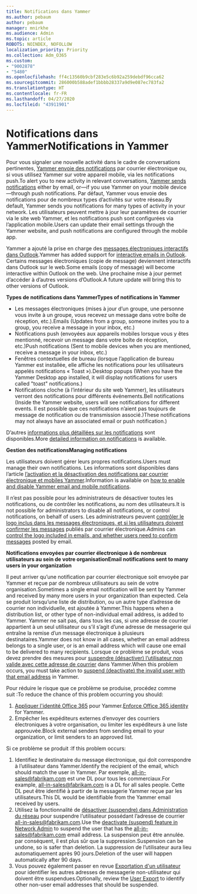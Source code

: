 ```yaml
---
title: Notifications dans Yammer
ms.author: pebaum
author: pebaum
manager: mnirkhe
ms.audience: Admin
ms.topic: article
ROBOTS: NOINDEX, NOFOLLOW
localization_priority: Priority
ms.collection: Adm_O365
ms.custom:
- "9002878"
- "5480"
ms.openlocfilehash: ff4c13560b9cbf283e5c6b92a259debdf96cca62
ms.sourcegitcommit: 286000b588adef1bbbb28337a9d9e087ec783fa2
ms.translationtype: HT
ms.contentlocale: fr-FR
ms.lasthandoff: 04/27/2020
ms.locfileid: "43911901"
---
```

# <a name="notifications-in-yammer"></a><span data-ttu-id="f059f-102">Notifications dans Yammer</span><span class="sxs-lookup"><span data-stu-id="f059f-102">Notifications in Yammer</span></span>

<span data-ttu-id="f059f-103">Pour vous signaler une nouvelle activité dans le cadre de conversations pertinentes, [Yammer envoie des notifications](https://support.microsoft.com/en-gb/office/enable-or-disable-yammer-email-and-phone-notifications-93e530e0-189f-4768-8f28-7683d48cc996) par courrier électronique ou, si vous utilisez Yammer sur votre appareil mobile, via les notifications push.</span><span class="sxs-lookup"><span data-stu-id="f059f-103">To alert you to new activity in relevant conversations, [Yammer sends notifications](https://support.microsoft.com/en-gb/office/enable-or-disable-yammer-email-and-phone-notifications-93e530e0-189f-4768-8f28-7683d48cc996) either by email, or—if you use Yammer on your mobile device—through push notifications.</span></span> <span data-ttu-id="f059f-104">Par défaut, Yammer vous envoie des notifications pour de nombreux types d’activités sur votre réseau.</span><span class="sxs-lookup"><span data-stu-id="f059f-104">By default, Yammer sends you notifications for many types of activity in your network.</span></span> <span data-ttu-id="f059f-105">Les utilisateurs peuvent mettre à jour leur paramètres de courrier via le site web Yammer, et les notifications push sont configurées via l’application mobile.</span><span class="sxs-lookup"><span data-stu-id="f059f-105">Users can update their email settings through the Yammer website, and push notifications are configured through the mobile app.</span></span> 

<span data-ttu-id="f059f-106">Yammer a ajouté la prise en charge des [messages électroniques interactifs dans Outlook](https://techcommunity.microsoft.com/t5/outlook-blog/interactive-yammer-emails-in-outlook-on-the-web-are-here/ba-p/1209420).</span><span class="sxs-lookup"><span data-stu-id="f059f-106">Yammer has added support for [interactive emails in Outlook](https://techcommunity.microsoft.com/t5/outlook-blog/interactive-yammer-emails-in-outlook-on-the-web-are-here/ba-p/1209420).</span></span> <span data-ttu-id="f059f-107">Certains messages électroniques (copie de message) deviennent interactifs dans Outlook sur le web.</span><span class="sxs-lookup"><span data-stu-id="f059f-107">Some emails (copy of message) will become interactive within Outlook on the web.</span></span> <span data-ttu-id="f059f-108">Une prochaine mise à jour permet d’accéder à d’autres versions d’Outlook.</span><span class="sxs-lookup"><span data-stu-id="f059f-108">A future update will bring this to other versions of Outlook.</span></span>

<span data-ttu-id="f059f-109">**Types de notifications dans Yammer**</span><span class="sxs-lookup"><span data-stu-id="f059f-109">**Types of notifications in Yammer**</span></span>

- <span data-ttu-id="f059f-110">Les messages électroniques (mises à jour d’un groupe, une personne vous invite à un groupe, vous recevez un message dans votre boîte de réception, etc.).</span><span class="sxs-lookup"><span data-stu-id="f059f-110">Emails (Updates from a group, someone invites you to a group, you receive a message in your inbox, etc.)</span></span>
- <span data-ttu-id="f059f-111">Notifications push (envoyées aux appareils mobiles lorsque vous y êtes mentionné, recevoir un message dans votre boîte de réception, etc.)</span><span class="sxs-lookup"><span data-stu-id="f059f-111">Push notifications (Sent to mobile devices when you are mentioned, receive a message in your inbox, etc.)</span></span>
- <span data-ttu-id="f059f-112">Fenêtres contextuelles de bureau (lorsque l’application de bureau Yammer est installée, elle affiche les notifications pour les utilisateurs appelés notifications « Toast »).</span><span class="sxs-lookup"><span data-stu-id="f059f-112">Desktop popups (When you have the Yammer Desktop app installed, it will display notifications for users called "toast" notifications.)</span></span>
- <span data-ttu-id="f059f-113">Notifications cloche (à l’intérieur du site web Yammer), les utilisateurs verront des notifications pour différents événements.</span><span class="sxs-lookup"><span data-stu-id="f059f-113">Bell notifications (Inside the Yammer website, users will see notifications for different events.</span></span> <span data-ttu-id="f059f-114">Il est possible que ces notifications n’aient pas toujours de message de notification ou de transmission associé.)</span><span class="sxs-lookup"><span data-stu-id="f059f-114">These notifications may not always have an associated email or push notification.)</span></span>

<span data-ttu-id="f059f-115">D’autres [informations plus détaillées sur les notifications](https://support.microsoft.com/en-gb/office/enable-or-disable-yammer-email-and-phone-notifications-93e530e0-189f-4768-8f28-7683d48cc996) sont disponibles.</span><span class="sxs-lookup"><span data-stu-id="f059f-115">More [detailed information on notifications](https://support.microsoft.com/en-gb/office/enable-or-disable-yammer-email-and-phone-notifications-93e530e0-189f-4768-8f28-7683d48cc996) is available.</span></span>

<span data-ttu-id="f059f-116">**Gestion des notifications**</span><span class="sxs-lookup"><span data-stu-id="f059f-116">**Managing notifications**</span></span>

<span data-ttu-id="f059f-117">Les utilisateurs doivent gérer leurs propres notifications.</span><span class="sxs-lookup"><span data-stu-id="f059f-117">Users must manage their own notifications.</span></span> <span data-ttu-id="f059f-118">Les informations sont disponibles dans l’article [l’activation et la désactivation des notifications par courrier électronique et mobiles Yammer](https://support.microsoft.com/en-gb/office/enable-or-disable-yammer-email-and-phone-notifications-93e530e0-189f-4768-8f28-7683d48cc996).</span><span class="sxs-lookup"><span data-stu-id="f059f-118">Information is available on [how to enable and disable Yammer email and mobile notifications](https://support.microsoft.com/en-gb/office/enable-or-disable-yammer-email-and-phone-notifications-93e530e0-189f-4768-8f28-7683d48cc996).</span></span> 

<span data-ttu-id="f059f-119">Il n’est pas possible pour les administrateurs de désactiver toutes les notifications, ou de contrôler les notifications, au nom des utilisateurs.</span><span class="sxs-lookup"><span data-stu-id="f059f-119">It is not possible for administrators to disable all notifications, or control notifications, on behalf of users.</span></span> <span data-ttu-id="f059f-120">Les administrateurs peuvent [contrôler le logo inclus dans les messages électroniques, et si les utilisateurs doivent confirmer les messages](https://docs.microsoft.com/yammer/configure-your-yammer-network/configure-email-and-yammer) publiés par courrier électronique.</span><span class="sxs-lookup"><span data-stu-id="f059f-120">Admins can [control the logo included in emails, and whether users need to confirm messages](https://docs.microsoft.com/yammer/configure-your-yammer-network/configure-email-and-yammer) posted by email.</span></span>

<span data-ttu-id="f059f-121">**Notifications envoyées par courrier électronique à de nombreux utilisateurs au sein de votre organisation**</span><span class="sxs-lookup"><span data-stu-id="f059f-121">**Email notifications sent to many users in your organization**</span></span>

<span data-ttu-id="f059f-122">Il peut arriver qu’une notification par courrier électronique soit envoyée par Yammer et reçue par de nombreux utilisateurs au sein de votre organisation.</span><span class="sxs-lookup"><span data-stu-id="f059f-122">Sometimes a single email notification will be sent by Yammer and received by many more users in your organization than expected.</span></span> <span data-ttu-id="f059f-123">Cela se produit lorsqu’une liste de distribution, ou un autre type d’adresse de courrier non individuelle, est ajoutée à Yammer.</span><span class="sxs-lookup"><span data-stu-id="f059f-123">This happens when a distribution list, or other type of non-individual email address, is added to Yammer.</span></span> <span data-ttu-id="f059f-124">Yammer ne sait pas, dans tous les cas, si une adresse de courrier appartient à un seul utilisateur ou s’il s’agit d’une adresse de messagerie qui entraîne la remise d’un message électronique à plusieurs destinataires.</span><span class="sxs-lookup"><span data-stu-id="f059f-124">Yammer does not know in all cases, whether an email address belongs to a single user, or is an email address which will cause one email to be delivered to many recipients.</span></span> <span data-ttu-id="f059f-125">Lorsque ce problème se produit, vous devez prendre des mesures pour [suspendre (désactiver) l’utilisateur non valide avec cette adresse de courrier](https://docs.microsoft.com/yammer/manage-yammer-users/add-block-or-remove-users#remove-users) dans Yammer.</span><span class="sxs-lookup"><span data-stu-id="f059f-125">When this problem occurs, you must take action to [suspend (deactivate) the invalid user with that email address](https://docs.microsoft.com/yammer/manage-yammer-users/add-block-or-remove-users#remove-users) in Yammer.</span></span> 

<span data-ttu-id="f059f-126">Pour réduire le risque que ce problème se produise, procédez comme suit :</span><span class="sxs-lookup"><span data-stu-id="f059f-126">To reduce the chance of this problem occurring you should:</span></span>

1. <span data-ttu-id="f059f-127">[Appliquer l'identité Office 365](https://docs.microsoft.com/yammer/configure-your-yammer-network/enforce-office-365-identity) pour Yammer.</span><span class="sxs-lookup"><span data-stu-id="f059f-127">[Enforce Office 365 identity](https://docs.microsoft.com/yammer/configure-your-yammer-network/enforce-office-365-identity) for Yammer.</span></span>
2. <span data-ttu-id="f059f-128">Empêcher les expéditeurs externes d’envoyer des courriers électroniques à votre organisation, ou limiter les expéditeurs à une liste approuvée.</span><span class="sxs-lookup"><span data-stu-id="f059f-128">Block external senders from sending email to your organization, or limit senders to an approved list.</span></span>

<span data-ttu-id="f059f-129">Si ce problème se produit :</span><span class="sxs-lookup"><span data-stu-id="f059f-129">If this problem occurs:</span></span>

1. <span data-ttu-id="f059f-130">Identifiez le destinataire du message électronique, qui doit correspondre à l’utilisateur dans Yammer.</span><span class="sxs-lookup"><span data-stu-id="f059f-130">Identify the recipient of the email, which should match the user in Yammer.</span></span> <span data-ttu-id="f059f-131">Par exemple, all-in-sales@fabrikam.com est une DL pour tous les commerciaux.</span><span class="sxs-lookup"><span data-stu-id="f059f-131">For example, all-in-sales@fabrikam.com is a DL for all sales people.</span></span> <span data-ttu-id="f059f-132">Cette DL peut être identifié à partir de la messagerie Yammer reçue par les utilisateurs.</span><span class="sxs-lookup"><span data-stu-id="f059f-132">This DL would be identifiable from the Yammer email received by users.</span></span>
2. <span data-ttu-id="f059f-133">Utilisez la fonctionnalité de [désactiver (suspendre) dans Administration du réseau](https://docs.microsoft.com/yammer/manage-yammer-users/add-block-or-remove-users#remove-users) pour suspendre l’utilisateur possédant l’adresse de courrier all-in-sales@fabrikam.com.</span><span class="sxs-lookup"><span data-stu-id="f059f-133">Use the [deactivate (suspend) feature in Network Admin](https://docs.microsoft.com/yammer/manage-yammer-users/add-block-or-remove-users#remove-users) to suspend the user that has the all-in-sales@fabrikam.com email address.</span></span> <span data-ttu-id="f059f-134">La suspension peut être annulée. par conséquent, il est plus sûr que la suppression.</span><span class="sxs-lookup"><span data-stu-id="f059f-134">Suspension can be undone, so is safer than deletion.</span></span> <span data-ttu-id="f059f-135">La suppression de l’utilisateur aura lieu automatiquement après 90 jours.</span><span class="sxs-lookup"><span data-stu-id="f059f-135">Deletion of the user will happen automatically after 90 days.</span></span>
3. <span data-ttu-id="f059f-136">Vous pouvez également passer en revue [Exportation d'un utilisateur](https://docs.microsoft.com/yammer/manage-security-and-compliance/export-yammer-enterprise-data#ExportUsers) pour identifier les autres adresses de messagerie non-utilisateur qui doivent être suspendues.</span><span class="sxs-lookup"><span data-stu-id="f059f-136">Optionally, review the [User Export](https://docs.microsoft.com/yammer/manage-security-and-compliance/export-yammer-enterprise-data#ExportUsers) to identify other non-user email addresses that should be suspended.</span></span>
